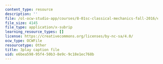 ```yaml
---
content_type: resource
description: ''
file: /ol-ocw-studio-app/courses/8-01sc-classical-mechanics-fall-2016/e6bea59895f450b38e9c9c18e1ec768b_efH7pq9YVQw.vtt
file_size: 4145
file_type: application/x-subrip
learning_resource_types: []
license: https://creativecommons.org/licenses/by-nc-sa/4.0/
ocw_type: OCWFile
resourcetype: Other
title: 3play caption file
uid: e6bea598-95f4-50b3-8e9c-9c18e1ec768b
---
```

